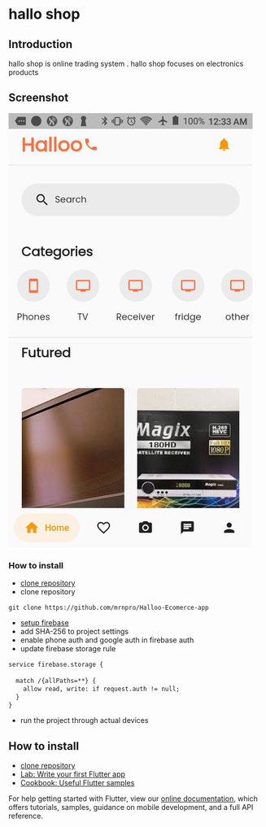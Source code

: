 # hallo shop

## Introduction 
hallo shop is online trading system  . hallo shop focuses on electronics products

## Screenshot 

![alt home](https://github.com/mrnpro/Halloo-Ecomerce-app/blob/main/hallo%20screenshot/homepage)


### How to install 
 - [clone repository](https://github.com/mrnpro/Halloo-Ecomerce-app.git)
- clone repository
``` 
git clone https://github.com/mrnpro/Halloo-Ecomerce-app 
```
- [setup firebase](https://firebase.google.com/docs/cli)
- add SHA-256 to project settings 
-  enable phone auth and google auth in firebase auth 
-  update firebase storage rule 
  ``` rules_version = '2';
service firebase.storage {
  
    match /{allPaths=**} {
      allow read, write: if request.auth != null;
    }
  }
```
- run the project through actual devices 
## How to install 
  - [clone repository](https://github.com/mrnpro/Halloo-Ecomerce-app.git)
- [Lab: Write your first Flutter app](https://flutter.dev/docs/get-started/codelab)
- [Cookbook: Useful Flutter samples](https://flutter.dev/docs/cookbook)

For help getting started with Flutter, view our
[online documentation](https://flutter.dev/docs), which offers tutorials,
samples, guidance on mobile development, and a full API reference.
